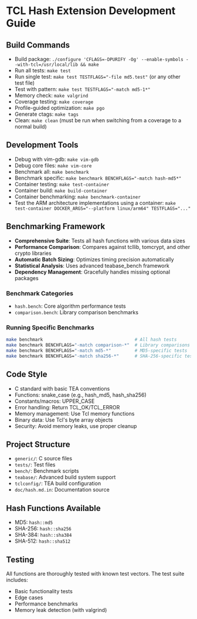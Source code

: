 # TCL Hash Extension Development Guide

## Build Commands
- Build package: `./configure 'CFLAGS=-DPURIFY -Og' --enable-symbols --with-tcl=/usr/local/lib && make`
- Run all tests: `make test`
- Run single test: `make test TESTFLAGS="-file md5.test"` (or any other test file)
- Test with pattern: `make test TESTFLAGS="-match md5-1*"`
- Memory check: `make valgrind`
- Coverage testing: `make coverage`
- Profile-guided optimization: `make pgo`
- Generate ctags: `make tags`
- Clean: `make clean` (must be run when switching from a coverage to a normal build)

## Development Tools
- Debug with vim-gdb: `make vim-gdb`
- Debug core files: `make vim-core`
- Benchmark all: `make benchmark`
- Benchmark specific: `make benchmark BENCHFLAGS="-match hash-md5*"`
- Container testing: `make test-container`
- Container build: `make build-container`
- Container benchmarking: `make benchmark-container`
- Test the ARM architecture implementations using a container: `make test-container DOCKER_ARGS="--platform linux/arm64" TESTFLAGS="..."`

## Benchmarking Framework
- **Comprehensive Suite**: Tests all hash functions with various data sizes
- **Performance Comparison**: Compares against tcllib, tomcrypt, and other crypto libraries
- **Automatic Batch Sizing**: Optimizes timing precision automatically
- **Statistical Analysis**: Uses advanced teabase_bench framework
- **Dependency Management**: Gracefully handles missing optional packages

### Benchmark Categories
- `hash.bench`: Core algorithm performance tests
- `comparison.bench`: Library comparison benchmarks

### Running Specific Benchmarks
```bash
make benchmark                                   # All hash tests
make benchmark BENCHFLAGS="-match comparison-*"  # Library comparisons  
make benchmark BENCHFLAGS="-match md5-*"         # MD5-specific tests
make benchmark BENCHFLAGS="-match sha256-*"      # SHA-256-specific tests
```

## Code Style
- C standard with basic TEA conventions
- Functions: snake_case (e.g., hash_md5, hash_sha256)
- Constants/macros: UPPER_CASE
- Error handling: Return TCL_OK/TCL_ERROR
- Memory management: Use Tcl memory functions
- Binary data: Use Tcl's byte array objects
- Security: Avoid memory leaks, use proper cleanup

## Project Structure
- `generic/`: C source files
- `tests/`: Test files
- `bench/`: Benchmark scripts
- `teabase/`: Advanced build system support
- `tclconfig/`: TEA build configuration
- `doc/hash.md.in`: Documentation source

## Hash Functions Available
- MD5: `hash::md5`
- SHA-256: `hash::sha256`
- SHA-384: `hash::sha384`
- SHA-512: `hash::sha512`

## Testing
All functions are thoroughly tested with known test vectors. The test suite includes:
- Basic functionality tests
- Edge cases
- Performance benchmarks
- Memory leak detection (with valgrind)
